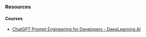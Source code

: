 ### Resources




#### Courses
- [ChatGPT Prompt Engineering for Developers - DeepLearning.AI](https://www.deeplearning.ai/short-courses/chatgpt-prompt-engineering-for-developers/)




